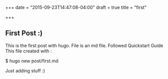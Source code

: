 +++
date = "2015-09-23T14:47:08-04:00"
draft = true
title = "first"

+++
## First Post :)

This is the first post with hugo. File is an md file. 
Followed Quickstart Guide
This file created with :

  $ hugo new post/first.md

Just adding stuff  :)
